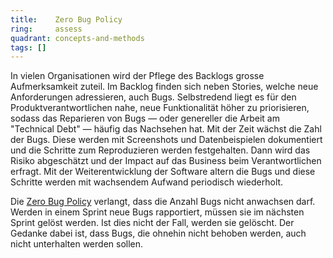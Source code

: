 ```yaml
---
title:    Zero Bug Policy  
ring:     assess  
quadrant: concepts-and-methods
tags: []
---
```


In vielen Organisationen wird der Pflege des Backlogs grosse Aufmerksamkeit zuteil. Im Backlog finden sich neben
Stories, welche neue Anforderungen adressieren, auch Bugs. Selbstredend liegt es für den Produktverantwortlichen nahe,
neue Funktionalität höher zu priorisieren, sodass das Reparieren von Bugs — oder genereller die Arbeit am "Technical
Debt" — häufig das Nachsehen hat. Mit der Zeit wächst die Zahl der Bugs. Diese werden mit Screenshots und
Datenbeispielen dokumentiert und die Schritte zum Reproduzieren werden festgehalten. Dann wird das Risiko abgeschätzt
und der Impact auf das Business beim Verantwortlichen erfragt. Mit der Weiterentwicklung der Software altern die Bugs
und diese Schritte werden mit wachsendem Aufwand periodisch wiederholt. 

Die [Zero Bug Policy][scrum] verlangt, dass die Anzahl Bugs nicht anwachsen darf. Werden in einem Sprint neue Bugs
rapportiert, müssen sie im nächsten Sprint gelöst werden. Ist dies nicht der Fall, werden sie gelöscht. Der Gedanke
dabei ist, dass Bugs, die ohnehin nicht behoben werden, auch nicht unterhalten werden sollen.

[scrum]: https://www.scrum.org/resources/blog/zero-bug-policy-fast-way-paying-back-technical-debt
